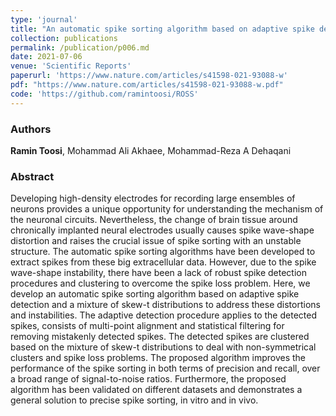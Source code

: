 ```yaml
---
type: 'journal'
title: "An automatic spike sorting algorithm based on adaptive spike detection and a mixture of skew-t distributions"
collection: publications
permalink: /publication/p006.md
date: 2021-07-06
venue: 'Scientific Reports'
paperurl: 'https://www.nature.com/articles/s41598-021-93088-w'
pdf: "https://www.nature.com/articles/s41598-021-93088-w.pdf"
code: 'https://github.com/ramintoosi/ROSS'
---
```


<h3> Authors </h3>
<b>Ramin Toosi</b>, Mohammad Ali Akhaee, Mohammad-Reza A Dehaqani

<h3> Abstract </h3>
Developing high-density electrodes for recording large ensembles of neurons provides a unique opportunity for understanding the mechanism of the neuronal circuits. Nevertheless, the change of brain tissue around chronically implanted neural electrodes usually causes spike wave-shape distortion and raises the crucial issue of spike sorting with an unstable structure. The automatic spike sorting algorithms have been developed to extract spikes from these big extracellular data. However, due to the spike wave-shape instability, there have been a lack of robust spike detection procedures and clustering to overcome the spike loss problem. Here, we develop an automatic spike sorting algorithm based on adaptive spike detection and a mixture of skew-t distributions to address these distortions and instabilities. The adaptive detection procedure applies to the detected spikes, consists of multi-point alignment and statistical filtering for removing mistakenly detected spikes. The detected spikes are clustered based on the mixture of skew-t distributions to deal with non-symmetrical clusters and spike loss problems. The proposed algorithm improves the performance of the spike sorting in both terms of precision and recall, over a broad range of signal-to-noise ratios. Furthermore, the proposed algorithm has been validated on different datasets and demonstrates a general solution to precise spike sorting, in vitro and in vivo.
